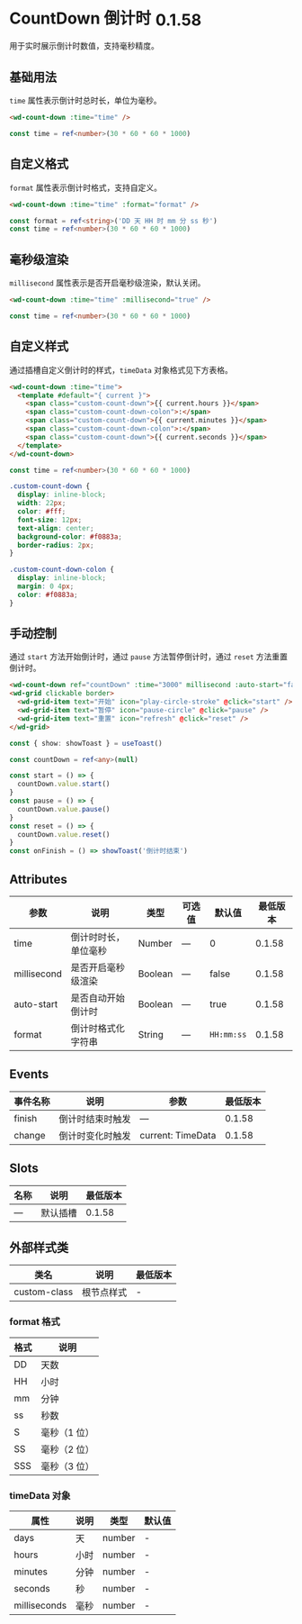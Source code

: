 <frame/>

# CountDown 倒计时<el-tag text style="vertical-align: middle;margin-left:8px;" effect="plain">0.1.58</el-tag>

用于实时展示倒计时数值，支持毫秒精度。

## 基础用法

`time` 属性表示倒计时总时长，单位为毫秒。

```html
<wd-count-down :time="time" />
```

```ts
const time = ref<number>(30 * 60 * 60 * 1000)
```

## 自定义格式

`format` 属性表示倒计时格式，支持自定义。

```html
<wd-count-down :time="time" :format="format" />
```

```ts
const format = ref<string>('DD 天 HH 时 mm 分 ss 秒')
const time = ref<number>(30 * 60 * 60 * 1000)
```

## 毫秒级渲染

`millisecond` 属性表示是否开启毫秒级渲染，默认关闭。

```html
<wd-count-down :time="time" :millisecond="true" />
```

```ts
const time = ref<number>(30 * 60 * 60 * 1000)
```

## 自定义样式

通过插槽自定义倒计时的样式，`timeData` 对象格式见下方表格。

```html
<wd-count-down :time="time">
  <template #default="{ current }">
    <span class="custom-count-down">{{ current.hours }}</span>
    <span class="custom-count-down-colon">:</span>
    <span class="custom-count-down">{{ current.minutes }}</span>
    <span class="custom-count-down-colon">:</span>
    <span class="custom-count-down">{{ current.seconds }}</span>
  </template>
</wd-count-down>
```

```ts
const time = ref<number>(30 * 60 * 60 * 1000)
```

```css
.custom-count-down {
  display: inline-block;
  width: 22px;
  color: #fff;
  font-size: 12px;
  text-align: center;
  background-color: #f0883a;
  border-radius: 2px;
}

.custom-count-down-colon {
  display: inline-block;
  margin: 0 4px;
  color: #f0883a;
}
```

## 手动控制

通过 `start` 方法开始倒计时，通过 `pause` 方法暂停倒计时，通过 `reset` 方法重置倒计时。

```html
<wd-count-down ref="countDown" :time="3000" millisecond :auto-start="false" format="ss:SSS" @finish="onFinish"></wd-count-down>
<wd-grid clickable border>
  <wd-grid-item text="开始" icon="play-circle-stroke" @click="start" />
  <wd-grid-item text="暂停" icon="pause-circle" @click="pause" />
  <wd-grid-item text="重置" icon="refresh" @click="reset" />
</wd-grid>
```

```ts
const { show: showToast } = useToast()

const countDown = ref<any>(null)

const start = () => {
  countDown.value.start()
}
const pause = () => {
  countDown.value.pause()
}
const reset = () => {
  countDown.value.reset()
}
const onFinish = () => showToast('倒计时结束')
```

## Attributes

| 参数        | 说明                 | 类型    | 可选值 | 默认值     | 最低版本 |
| ----------- | -------------------- | ------- | ------ | ---------- | -------- |
| time        | 倒计时时长，单位毫秒 | Number  | —      | 0          | 0.1.58   |
| millisecond | 是否开启毫秒级渲染   | Boolean | —      | false      | 0.1.58   |
| auto-start  | 是否自动开始倒计时   | Boolean | —      | true       | 0.1.58   |
| format      | 倒计时格式化字符串   | String  | —      | `HH:mm:ss` | 0.1.58   |

## Events

| 事件名称 | 说明             | 参数                  | 最低版本 |
| -------- | ---------------- | --------------------- | -------- |
| finish   | 倒计时结束时触发 | —                     | 0.1.58   |
| change   | 倒计时变化时触发 | current: TimeData | 0.1.58   |

## Slots

| 名称 | 说明     | 最低版本 |
| ---- | -------- | -------- |
| —    | 默认插槽 | 0.1.58   |

## 外部样式类

| 类名         | 说明       | 最低版本 |
| ------------ | ---------- | -------- |
| custom-class | 根节点样式 | -        |

### format 格式

| 格式 | 说明         |
| ---- | ------------ |
| DD   | 天数         |
| HH   | 小时         |
| mm   | 分钟         |
| ss   | 秒数         |
| S    | 毫秒（1 位） |
| SS   | 毫秒（2 位） |
| SSS  | 毫秒（3 位） |

### timeData 对象

| 属性         | 说明 | 类型   | 默认值 |
| ------------ | ---- | ------ | ------ |
| days         | 天   | number | -      |
| hours        | 小时 | number | -      |
| minutes      | 分钟 | number | -      |
| seconds      | 秒   | number | -      |
| milliseconds | 毫秒 | number | -      |
